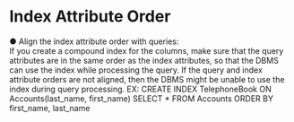 # Index Attribute Order

● Align the index attribute order with queries:   
If you create a compound index for the columns, make sure that the query
attributes are in the same order as the index attributes, so that the DBMS
can use the index while processing the query.
If the query and index attribute orders are not aligned, then the DBMS might
be unable to use the index during query processing.
EX: CREATE INDEX TelephoneBook ON Accounts(last_name, first_name)
SELECT * FROM Accounts ORDER BY first_name, last_name
